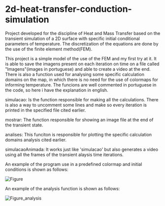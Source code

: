 # 2d-heat-transfer-conduction-simulation
Project developed for the discipline of Heat and Mass Transfer based on the transient simulation of a 2D surface with specific initial conditional parameters of temperature.
The discretization of the equations are done by the use of the finite element method(FEM).

This project is a simple model of the use of the FEM and my first try at it.
It is able to save the imagens present on each iteration on time on a file called "Imagens"(images in portuguese) and able to create a video at the end.
There is also a function used for analysing some specific calculation domains on the map, in which there is no need for the use of colormaps for informing temperature.
The funcions are well commented in portuguese in the code, so here i have the explanation in english.

simulacao:
Is the function responsible for making all the calculations.
There is also a way to uncomment some lines and make so every iteration is printed in the specified file cited earlier.

mostrar:
The function responsible for showing an image file at the end of the transient state.

analises:
This funciton is responsible for plotting the specific calculation domains analysis cited earlier.

simulacaoAnimada:
It works just like 'simulacao' but also generates a video using all the frames of the transient alaysis time iterations.

An example of the program use in a predefined colormap and initial conditions is shown as follows:

![Figure](https://user-images.githubusercontent.com/34486353/111575458-27096e00-878d-11eb-9aff-0495921a3e12.png)

An example of the analysis function is shown as follows:

![Figure_analysis](https://user-images.githubusercontent.com/34486353/111575482-32f53000-878d-11eb-8c5f-f84e4d94d5c0.png)

